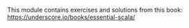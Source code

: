 This module contains exercises and solutions from this book:
https://underscore.io/books/essential-scala/